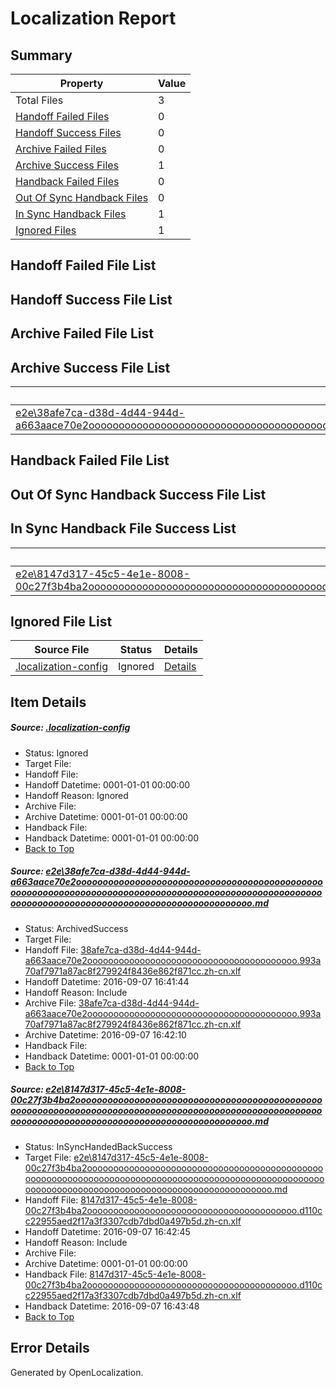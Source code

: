 # <a name='report-top'></a> Localization Report

## Summary
 Property | Value 
 -------- | ----- 
 Total Files | 3
[ Handoff Failed Files ](#handoff-failed-list)| 0
[ Handoff Success Files ](#handoff-success-list)| 0
[ Archive Failed Files ](#archive-failed-list)| 0
[ Archive Success Files ](#archive-success-list)| 1
[ Handback Failed Files ](#handback-failed-list)| 0
[ Out Of Sync Handback Files ](#outofsync-handback-success-list)| 0
[ In Sync Handback Files ](#insync-handback-success-list)| 1
[ Ignored Files ](#ignored-list)| 1

## <a name='handoff-failed-list'></a> Handoff Failed File List

## <a name='handoff-success-list'></a> Handoff Success File List

## <a name='archive-failed-list'></a> Archive Failed File List

## <a name='archive-success-list'></a> Archive Success File List
 Source File | Status | Details 
 ----------- | ------ | ------- 
 [e2e\38afe7ca-d38d-4d44-944d-a663aace70e2ooooooooooooooooooooooooooooooooooooooooooooooooooooooooooooooooooooooooooooooooooooooooooooooooooooooooooooooooooooooooooooooooooooooooooooooooooooo.md](https://github.com/OpenLocalizationTestOrg/ol-test0/blob/4bdef368104a0c54c809d1f2be9789a16dc145f2/e2e/38afe7ca-d38d-4d44-944d-a663aace70e2ooooooooooooooooooooooooooooooooooooooooooooooooooooooooooooooooooooooooooooooooooooooooooooooooooooooooooooooooooooooooooooooooooooooooooooooooooooo.md) | ArchivedSuccess | [Details](#9cd3cde40937342d2b77eca5362a20eda29b605a1)

## <a name='handback-failed-list'></a> Handback Failed File List

## <a name='outofsync-handback-success-list'></a> Out Of Sync Handback Success File List

## <a name='insync-handback-success-list'></a> In Sync Handback File Success List
 Source File | Status | Details 
 ----------- | ------ | ------- 
 [e2e\8147d317-45c5-4e1e-8008-00c27f3b4ba2ooooooooooooooooooooooooooooooooooooooooooooooooooooooooooooooooooooooooooooooooooooooooooooooooooooooooooooooooooooooooooooooooooooooooooooooooooooo.md](https://github.com/OpenLocalizationTestOrg/ol-test0/blob/6053ede82e4437d2e1343675641f2772f4a62fc9/e2e/8147d317-45c5-4e1e-8008-00c27f3b4ba2ooooooooooooooooooooooooooooooooooooooooooooooooooooooooooooooooooooooooooooooooooooooooooooooooooooooooooooooooooooooooooooooooooooooooooooooooooooo.md) | InSyncHandedBackSuccess | [Details](#be98e2299d9db7025cb4e867c22f6a7005d3ca932)

## <a name='ignored-list'></a> Ignored File List
 Source File | Status | Details 
 ----------- | ------ | ------- 
 [.localization-config](https://github.com/OpenLocalizationTestOrg/ol-test0/blob/6053ede82e4437d2e1343675641f2772f4a62fc9/.localization-config) | Ignored | [Details](#3d4f252ac210baf56311d7e97dcc2db10974dbd20)

## Item Details
##### <a name='3d4f252ac210baf56311d7e97dcc2db10974dbd20'></a> Source: [.localization-config](https://github.com/OpenLocalizationTestOrg/ol-test0/blob/6053ede82e4437d2e1343675641f2772f4a62fc9/.localization-config)
* Status: Ignored
* Target File: 
* Handoff File: 
* Handoff Datetime: 0001-01-01 00:00:00
* Handoff Reason: Ignored
* Archive File: 
* Archive Datetime: 0001-01-01 00:00:00
* Handback File: 
* Handback Datetime: 0001-01-01 00:00:00
* [Back to Top](#report-top)

##### <a name='9cd3cde40937342d2b77eca5362a20eda29b605a1'></a> Source: [e2e\38afe7ca-d38d-4d44-944d-a663aace70e2ooooooooooooooooooooooooooooooooooooooooooooooooooooooooooooooooooooooooooooooooooooooooooooooooooooooooooooooooooooooooooooooooooooooooooooooooooooo.md](https://github.com/OpenLocalizationTestOrg/ol-test0/blob/4bdef368104a0c54c809d1f2be9789a16dc145f2/e2e/38afe7ca-d38d-4d44-944d-a663aace70e2ooooooooooooooooooooooooooooooooooooooooooooooooooooooooooooooooooooooooooooooooooooooooooooooooooooooooooooooooooooooooooooooooooooooooooooooooooooo.md)
* Status: ArchivedSuccess
* Target File: 
* Handoff File: [38afe7ca-d38d-4d44-944d-a663aace70e2oooooooooooooooooooooooooooooooooooooooo.993a70af7971a87ac8f279924f8436e862f871cc.zh-cn.xlf](https://github.com/OpenLocalizationTestOrg/ol-test0-handoff/blob/fbf100afd642ca2a1cfba27614a8ca2c6eafbe4f/ol-handoff/OpenLocalizationTestOrg/ol-test0-zhcn/ci/ht/38afe7ca-d38d-4d44-944d-a663aace70e2oooooooooooooooooooooooooooooooooooooooo.993a70af7971a87ac8f279924f8436e862f871cc.zh-cn.xlf)
* Handoff Datetime: 2016-09-07 16:41:44
* Handoff Reason: Include
* Archive File: [38afe7ca-d38d-4d44-944d-a663aace70e2oooooooooooooooooooooooooooooooooooooooo.993a70af7971a87ac8f279924f8436e862f871cc.zh-cn.xlf](https://github.com/OpenLocalizationTestOrg/ol-test0-handoff/blob/8affeb57732caf62ec84b001b6d95078b407aeed/ol-archive/OpenLocalizationTestOrg/ol-test0-zhcn/ci/ht/38afe7ca-d38d-4d44-944d-a663aace70e2oooooooooooooooooooooooooooooooooooooooo.993a70af7971a87ac8f279924f8436e862f871cc.zh-cn.xlf)
* Archive Datetime: 2016-09-07 16:42:10
* Handback File: 
* Handback Datetime: 0001-01-01 00:00:00
* [Back to Top](#report-top)

##### <a name='be98e2299d9db7025cb4e867c22f6a7005d3ca932'></a> Source: [e2e\8147d317-45c5-4e1e-8008-00c27f3b4ba2ooooooooooooooooooooooooooooooooooooooooooooooooooooooooooooooooooooooooooooooooooooooooooooooooooooooooooooooooooooooooooooooooooooooooooooooooooooo.md](https://github.com/OpenLocalizationTestOrg/ol-test0/blob/6053ede82e4437d2e1343675641f2772f4a62fc9/e2e/8147d317-45c5-4e1e-8008-00c27f3b4ba2ooooooooooooooooooooooooooooooooooooooooooooooooooooooooooooooooooooooooooooooooooooooooooooooooooooooooooooooooooooooooooooooooooooooooooooooooooooo.md)
* Status: InSyncHandedBackSuccess
* Target File: [e2e\8147d317-45c5-4e1e-8008-00c27f3b4ba2ooooooooooooooooooooooooooooooooooooooooooooooooooooooooooooooooooooooooooooooooooooooooooooooooooooooooooooooooooooooooooooooooooooooooooooooooooooo.md](https://github.com/OpenLocalizationTestOrg/ol-test0-zhcn/blob/ce2e4215c1077a48ac0caaf9683ed08e229dadd7/e2e/8147d317-45c5-4e1e-8008-00c27f3b4ba2ooooooooooooooooooooooooooooooooooooooooooooooooooooooooooooooooooooooooooooooooooooooooooooooooooooooooooooooooooooooooooooooooooooooooooooooooooooo.md)
* Handoff File: [8147d317-45c5-4e1e-8008-00c27f3b4ba2oooooooooooooooooooooooooooooooooooooooo.d110cc22955aed2f17a3f3307cdb7dbd0a497b5d.zh-cn.xlf](https://github.com/OpenLocalizationTestOrg/ol-test0-handoff/blob/23c5f16d8b918c7c7d901a8cac61d59b9d8ddf9d/ol-handoff/OpenLocalizationTestOrg/ol-test0-zhcn/ci/ht/8147d317-45c5-4e1e-8008-00c27f3b4ba2oooooooooooooooooooooooooooooooooooooooo.d110cc22955aed2f17a3f3307cdb7dbd0a497b5d.zh-cn.xlf)
* Handoff Datetime: 2016-09-07 16:42:45
* Handoff Reason: Include
* Archive File: 
* Archive Datetime: 0001-01-01 00:00:00
* Handback File: [8147d317-45c5-4e1e-8008-00c27f3b4ba2oooooooooooooooooooooooooooooooooooooooo.d110cc22955aed2f17a3f3307cdb7dbd0a497b5d.zh-cn.xlf](https://github.com/OpenLocalizationTestOrg/ol-test0-handback/blob/56d380f2e71a2dd973a2da1fea30f7417c0174e5/ol-handback/OpenLocalizationTestOrg/ol-test0-zhcn/ci/ht/8147d317-45c5-4e1e-8008-00c27f3b4ba2oooooooooooooooooooooooooooooooooooooooo.d110cc22955aed2f17a3f3307cdb7dbd0a497b5d.zh-cn.xlf)
* Handback Datetime: 2016-09-07 16:43:48
* [Back to Top](#report-top)


## Error Details

Generated by OpenLocalization.
